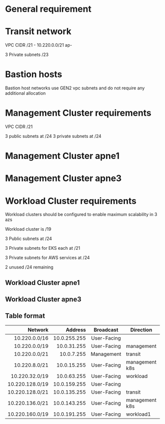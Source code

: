 # General requirement


# Transit network

VPC CIDR /21 - 10.220.0.0/21 ap-

3 Private subnets /23

# Bastion hosts

Bastion host networks use GEN2 vpc subnets and do not require any additional allocation

# Management Cluster requirements

VPC CIDR /21

3 public subnets at /24
3 private subnets at /24

# Management Cluster apne1


# Management Cluster apne3


# Workload Cluster requirements

Workload clusters should be configured to enable maximum scalability in 3 azs

Workload cluster is /19

3 Public subnets at /24

3 Private subnets for EKS each at /21

3 Private subnets for AWS services at /24

2 unused /24 remaining

## Workload Cluster apne1


## Workload Cluster apne3


## Table format


| **Network**     | **Address**   | **Broadcast** | **Direction**  | **Name** |
| ---------------:| -------------:|:-------------:| -------------- | -------- |
|   10.220.0.0/16 |  10.0.255.255 | User-Facing   |                |          |
|   10.220.0.0/19 |   10.0.31.255 | User-Facing   |     management |  apne1   |
|   10.220.0.0/21 |    10.0.7.255 | Management    |        transit |  apne1   |
|   10.220.8.0/21 |   10.0.15.255 | User-Facing   | management k8s |  apne1   |
|  10.220.32.0/19 |   10.0.63.255 | User-Facing   |       workload |  apne1   |
| 10.220.128.0/19 |  10.0.159.255 | User-Facing   |                |          |
| 10.220.128.0/21 |  10.0.135.255 | User-Facing   |        transit |  apne3   |
| 10.220.136.0/21 |  10.0.143.255 | User-Facing   | management k8s |  apne3   |
| 10.220.160.0/19 |  10.0.191.255 | User-Facing   |      workload1 |  apne3   |
